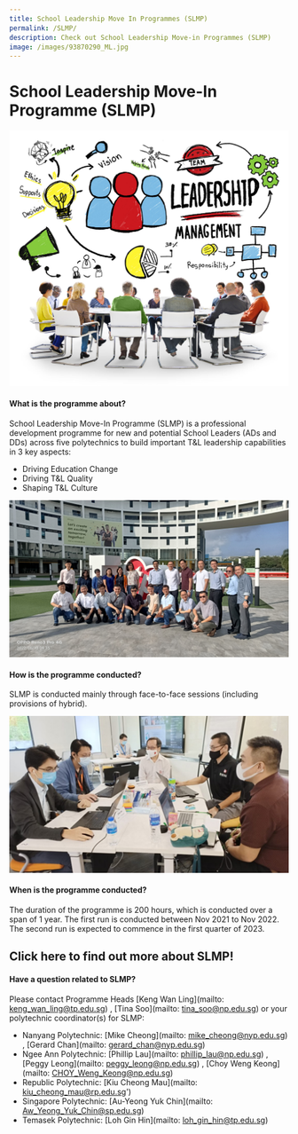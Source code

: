 ```yaml
---
title: School Leadership Move In Programmes (SLMP)
permalink: /SLMP/
description: Check out School Leadership Move-in Programmes (SLMP)
image: /images/93870290_ML.jpg
---
```

# School Leadership Move-In Programme (SLMP)


![](/images/44638187_ML.jpg)

#### What is the programme about?

School Leadership Move-In Programme (SLMP) is a professional development programme for new and potential School Leaders (ADs and DDs) across five polytechnics to build important T&L leadership capabilities in 3 key aspects:
* Driving Education Change
* Driving T&L Quality
* Shaping T&L Culture

![](/images/Learning%20Journey%20to%20TP_10%20June%202022.jpg)

#### How is the programme conducted?

SLMP is conducted mainly through face-to-face sessions (including provisions of hybrid).

![](/images/slmp.jpg)

#### When is the programme conducted?

The duration of the programme is 200 hours, which is conducted over a span of 1 year. The first run is conducted between Nov 2021 to Nov 2022. The second run is expected to commence in the first quarter of 2023.

## Click here to find out more about SLMP!



#### Have a question related to SLMP?

Please contact Programme Heads [Keng Wan Ling](mailto: keng_wan_ling@tp.edu.sg) , [Tina Soo](mailto: tina_soo@np.edu.sg) or your polytechnic coordinator(s) for SLMP:

* Nanyang Polytechnic: [Mike Cheong](mailto: mike_cheong@nyp.edu.sg) , [Gerard Chan](mailto: gerard_chan@nyp.edu.sg)
* Ngee Ann Polytechnic: [Phillip Lau](mailto: phillip_lau@np.edu.sg) ,  [Peggy Leong](mailto: peggy_leong@np.edu.sg) , [Choy Weng Keong](mailto: CHOY_Weng_Keong@np.edu.sg)
* Republic Polytechnic: [Kiu Cheong Mau](mailto: kiu_cheong_mau@rp.edu.sg')
* Singapore Polytechnic: [Au-Yeong Yuk Chin](mailto: Aw_Yeong_Yuk_Chin@sp.edu.sg)
* Temasek Polytechnic: [Loh Gin Hin](mailto: loh_gin_hin@tp.edu.sg)